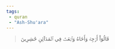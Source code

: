 ```yaml
---
tags: 
 - quran 
 - "Ash-Shu'ara"
---
```


> قَالُوٓاْ أَرۡجِهۡ وَأَخَاهُ وَٱبۡعَثۡ فِي ٱلۡمَدَآئِنِ حَٰشِرِينَ
